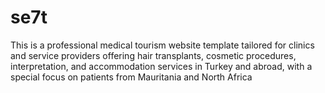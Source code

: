 # se7t
This is a professional medical tourism website template tailored for clinics and service providers offering hair transplants, cosmetic procedures, interpretation, and accommodation services in Turkey and abroad, with a special focus on patients from Mauritania and North Africa
